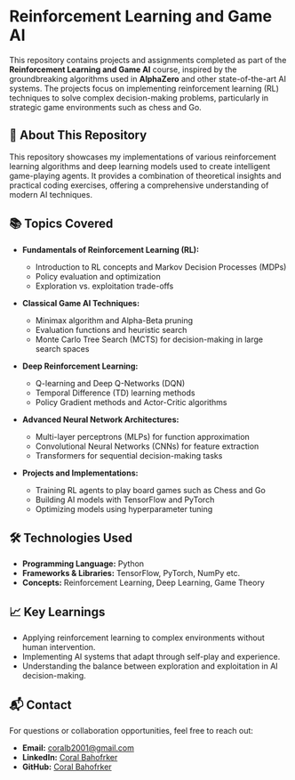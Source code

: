 # Reinforcement Learning and Game AI

This repository contains projects and assignments completed as part of the **Reinforcement Learning and Game AI** course, inspired by the groundbreaking algorithms used in **AlphaZero** and other state-of-the-art AI systems. The projects focus on implementing reinforcement learning (RL) techniques to solve complex decision-making problems, particularly in strategic game environments such as chess and Go.

## 🚀 About This Repository

This repository showcases my implementations of various reinforcement learning algorithms and deep learning models used to create intelligent game-playing agents. It provides a combination of theoretical insights and practical coding exercises, offering a comprehensive understanding of modern AI techniques.

## 📚 Topics Covered

- **Fundamentals of Reinforcement Learning (RL):**
  - Introduction to RL concepts and Markov Decision Processes (MDPs)
  - Policy evaluation and optimization
  - Exploration vs. exploitation trade-offs

- **Classical Game AI Techniques:**
  - Minimax algorithm and Alpha-Beta pruning
  - Evaluation functions and heuristic search
  - Monte Carlo Tree Search (MCTS) for decision-making in large search spaces

- **Deep Reinforcement Learning:**
  - Q-learning and Deep Q-Networks (DQN)
  - Temporal Difference (TD) learning methods
  - Policy Gradient methods and Actor-Critic algorithms

- **Advanced Neural Network Architectures:**
  - Multi-layer perceptrons (MLPs) for function approximation
  - Convolutional Neural Networks (CNNs) for feature extraction
  - Transformers for sequential decision-making tasks

- **Projects and Implementations:**
  - Training RL agents to play board games such as Chess and Go
  - Building AI models with TensorFlow and PyTorch
  - Optimizing models using hyperparameter tuning

## 🛠️ Technologies Used

- **Programming Language:** Python  
- **Frameworks & Libraries:** TensorFlow, PyTorch, NumPy etc. 
- **Concepts:** Reinforcement Learning, Deep Learning, Game Theory  

## 📈 Key Learnings
- Applying reinforcement learning to complex environments without human intervention.
- Implementing AI systems that adapt through self-play and experience.
- Understanding the balance between exploration and exploitation in AI decision-making.

## 📬 Contact
For questions or collaboration opportunities, feel free to reach out:
- **Email:** [coralb2001@gmail.com](mailto:coralb2001@gmail.com)  
- **LinkedIn:** [Coral Bahofrker](https://www.linkedin.com/in/coral-borafker-389838214/)  
- **GitHub:** [Coral Bahofrker](https://github.com/coral555) 
